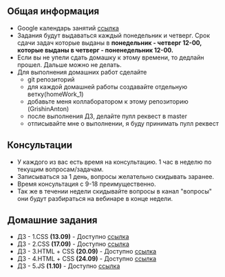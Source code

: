 ## Общая информация
  - Google календарь занятий [ссылка](https://calendar.google.com/calendar?cid=b3hyYW5hLXJvc3Rvdi5ydV9uZjZ0aHVhMXU5ZmY1bDFrYWZyZnUzbjB0NEBncm91cC5jYWxlbmRhci5nb29nbGUuY29t)
  - Задания будут выдаваться каждый понедельник и четверг. Срок сдачи задач которые выданы в **понедельник - четверг 12-00, которые выданы в четверг - поненедельник 12-00.**
  - Если вы не упели сдать домашку к этому времени, то дедлайн прошел. Дальше можно не делать.
  - Для выполнения домашних работ сделайте
    - git репозиторий
    - для каждой домашней работы создавайте отдельную ветку(homeWork_1)
    - добавьте меня коллаборатором к этому репозиторию (GrishinAnton)
    - после выполнения ДЗ, делайте пулл реквест в master
    - отписывайте мне о выполнении, я буду принимать пулл реквест

## Консультации
  - У каждого из вас есть время на консультацию. 1 час в неделю по текущим вопросам/задачам.
  - Записываться за 1 день, вопросы желательно скидывать заранее.
  - Время консультация с 9-18 преимущественно.
  - Так же в течении недели скидывайте вопросы в канал "вопросы" они будут разбираться на вебинаре в конце недели.

## Домашние задания
  - ДЗ - 1.СSS **(13.09)** - Доступно [ссылка](https://github.com/2UP/theateam/tree/master/homeWork_1)
  - ДЗ - 2.СSS **(17.09)** - Доступно [ссылка](https://github.com/2UP/theateam/tree/master/homeWork_2)
  - ДЗ - 3.HTML + СSS **(20.09)** - Доступно [ссылка](https://github.com/2UP/theateam/tree/master/homeWork_3)
  - ДЗ - 4.HTML + СSS **(24.09)** - Доступно [ссылка](https://github.com/2UP/theateam/tree/master/homeWork_4)
  - ДЗ - 5.JS **(1.10)** - Доступно [ссылка](https://github.com/2UP/theateam/tree/master/homeWork_5)


